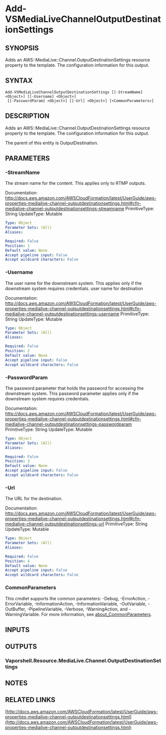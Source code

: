 # Add-VSMediaLiveChannelOutputDestinationSettings

## SYNOPSIS
Adds an AWS::MediaLive::Channel.OutputDestinationSettings resource property to the template.
The configuration information for this output.

## SYNTAX

```
Add-VSMediaLiveChannelOutputDestinationSettings [[-StreamName] <Object>] [[-Username] <Object>]
 [[-PasswordParam] <Object>] [[-Url] <Object>] [<CommonParameters>]
```

## DESCRIPTION
Adds an AWS::MediaLive::Channel.OutputDestinationSettings resource property to the template.
The configuration information for this output.

The parent of this entity is OutputDestination.

## PARAMETERS

### -StreamName
The stream name for the content.
This applies only to RTMP outputs.

Documentation: http://docs.aws.amazon.com/AWSCloudFormation/latest/UserGuide/aws-properties-medialive-channel-outputdestinationsettings.html#cfn-medialive-channel-outputdestinationsettings-streamname
PrimitiveType: String
UpdateType: Mutable

```yaml
Type: Object
Parameter Sets: (All)
Aliases:

Required: False
Position: 1
Default value: None
Accept pipeline input: False
Accept wildcard characters: False
```

### -Username
The user name for the downstream system.
This applies only if the downstream system requires credentials.
user name for destination

Documentation: http://docs.aws.amazon.com/AWSCloudFormation/latest/UserGuide/aws-properties-medialive-channel-outputdestinationsettings.html#cfn-medialive-channel-outputdestinationsettings-username
PrimitiveType: String
UpdateType: Mutable

```yaml
Type: Object
Parameter Sets: (All)
Aliases:

Required: False
Position: 2
Default value: None
Accept pipeline input: False
Accept wildcard characters: False
```

### -PasswordParam
The password parameter that holds the password for accessing the downstream system.
This password parameter applies only if the downstream system requires credentials.

Documentation: http://docs.aws.amazon.com/AWSCloudFormation/latest/UserGuide/aws-properties-medialive-channel-outputdestinationsettings.html#cfn-medialive-channel-outputdestinationsettings-passwordparam
PrimitiveType: String
UpdateType: Mutable

```yaml
Type: Object
Parameter Sets: (All)
Aliases:

Required: False
Position: 3
Default value: None
Accept pipeline input: False
Accept wildcard characters: False
```

### -Url
The URL for the destination.

Documentation: http://docs.aws.amazon.com/AWSCloudFormation/latest/UserGuide/aws-properties-medialive-channel-outputdestinationsettings.html#cfn-medialive-channel-outputdestinationsettings-url
PrimitiveType: String
UpdateType: Mutable

```yaml
Type: Object
Parameter Sets: (All)
Aliases:

Required: False
Position: 4
Default value: None
Accept pipeline input: False
Accept wildcard characters: False
```

### CommonParameters
This cmdlet supports the common parameters: -Debug, -ErrorAction, -ErrorVariable, -InformationAction, -InformationVariable, -OutVariable, -OutBuffer, -PipelineVariable, -Verbose, -WarningAction, and -WarningVariable. For more information, see [about_CommonParameters](http://go.microsoft.com/fwlink/?LinkID=113216).

## INPUTS

## OUTPUTS

### Vaporshell.Resource.MediaLive.Channel.OutputDestinationSettings
## NOTES

## RELATED LINKS

[http://docs.aws.amazon.com/AWSCloudFormation/latest/UserGuide/aws-properties-medialive-channel-outputdestinationsettings.html](http://docs.aws.amazon.com/AWSCloudFormation/latest/UserGuide/aws-properties-medialive-channel-outputdestinationsettings.html)


